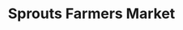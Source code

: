 ---
title: "Sprouts Farmers Market"
url: /tulsa/sprouts-farmers-market-south-harvard-avenue/
shop: supermarket
---